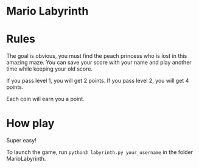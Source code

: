 # Mario Labyrinth

# Rules

The goal is obvious, you must find the peach princess who is lost in this amazing maze.
You can save your score with your name and play another time while keeping your old score.

If you pass level 1, you will get 2 points.
If you pass level 2, you will get 4 points.

Each coin will earn you a point.

# How play

Super easy!

To launch the game, run `python3 labyrinth.py your_username` in the folder MarioLabyrinth.

